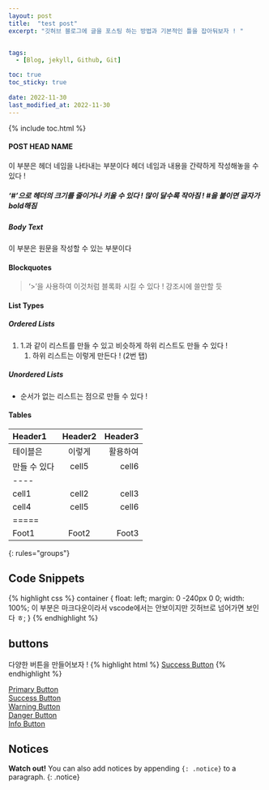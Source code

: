 ```yaml
---
layout: post
title:  "test post"
excerpt: "깃허브 블로그에 글을 포스팅 하는 방법과 기본적인 틀을 잡아둬보자 ! "


tags:
  - [Blog, jekyll, Github, Git]

toc: true
toc_sticky: true
 
date: 2022-11-30
last_modified_at: 2022-11-30
---
```

{% include toc.html %}

#### POST HEAD NAME

이 부분은 헤더 네임을 나타내는 부분이다 헤더 네임과 내용을 간략하게 작성해놓을 수 있다 !

##### ‘#’으로 헤더의 크기를 줄이거나 키울 수 있다 ! 많이 달수록 작아짐 ! #을 붙이면 글자가 bold해짐

##### Body Text

이 부분은 원문을 작성할 수 있는 부분이다 

#### Blockquotes
> ‘>’을 사용하여 이것처럼 블록화 시킬 수 있다 ! 강조시에 쓸만할 듯 

#### List Types

##### Ordered Lists

1. 1.과 같이 리스트를 만들 수 있고 비슷하게 하위 리스트도 만들 수 있다 !
    1. 하위 리스트는 이렇게 만든다 ! (2번 탭)

##### Unordered Lists
* 순서가 없는 리스트는 점으로 만들 수 있다 !

#### Tables
| Header1 | Header2 | Header3 |
|:--------|:-------:|--------:|
| 테이블은   | 이렇게   | 활용하여   |
| 만들 수 있다   | cell5   | cell6   |
|----
| cell1   | cell2   | cell3   |
| cell4   | cell5   | cell6   |
|=====
| Foot1   | Foot2   | Foot3
{: rules="groups"}

## Code Snippets

{% highlight css %}
container {
  float: left;
  margin: 0 -240px 0 0;
  width: 100%;
  이 부분은 마크다운이라서 vscode에서는 안보이지만 깃허브로 넘어가면 보인다 ㅎ;
}
{% endhighlight %}

## buttons

다양한 버튼을 만들어보자 !
{% highlight html %}
<a href="#" class="btn btn-success">Success Button</a>
{% endhighlight %}

<div markdown="0"><a href="#" class="btn">Primary Button</a></div>
<div markdown="0"><a href="#" class="btn btn-success">Success Button</a></div>
<div markdown="0"><a href="#" class="btn btn-warning">Warning Button</a></div>
<div markdown="0"><a href="#" class="btn btn-danger">Danger Button</a></div>
<div markdown="0"><a href="#" class="btn btn-info">Info Button</a></div>

## Notices

**Watch out!** You can also add notices by appending `{: .notice}` to a paragraph.
{: .notice}